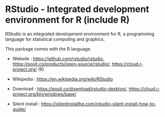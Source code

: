 # RStudio - Integrated development environment for R (include R)

RStudio is an integrated development environment for R, a programming
language for statistical computing and graphics.

This package comes with the R language.

* Website : https://github.com/rstudio/rstudio, https://posit.co/products/open-source/rstudio/, https://cloud.r-project.org/ (R)
* Wikipedia : https://en.wikipedia.org/wiki/RStudio

* Download : https://posit.co/download/rstudio-desktop/, https://cloud.r-project.org/bin/windows/base/
* Silent install : https://silentinstallhq.com/rstudio-silent-install-how-to-guide/
